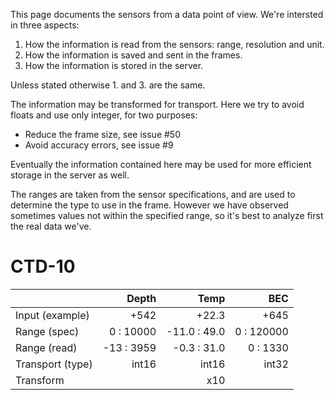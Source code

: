 
This page documents the sensors from a data point of view. We're intersted in
three aspects:

1. How the information is read from the sensors: range, resolution and unit.
2. How the information is saved and sent in the frames.
3. How the information is stored in the server.

Unless stated otherwise 1. and 3. are the same.

The information may be transformed for transport. Here we try to avoid floats
and use only integer, for two purposes:

- Reduce the frame size, see issue #50
- Avoid accuracy errors, see issue #9

Eventually the information contained here may be used for more efficient
storage in the server as well.

The ranges are taken from the sensor specifications, and are used to determine
the type to use in the frame. However we have observed sometimes values not
within the specified range, so it's best to analyze first the real data we've.


CTD-10
========================================================================

|                  | Depth       | Temp         | BEC        |
| ---------------- | -----------:| ------------:| ----------:|
| Input (example)  |        +542 |        +22.3 |       +645 |
| Range (spec)     |   0 : 10000 | -11.0 : 49.0 | 0 : 120000 |
| Range (read)     | -13 :  3959 |  -0.3 : 31.0 | 0 :   1330 |
| Transport (type) |       int16 |        int16 |      int32 |
| Transform        |             |          x10 |            |
